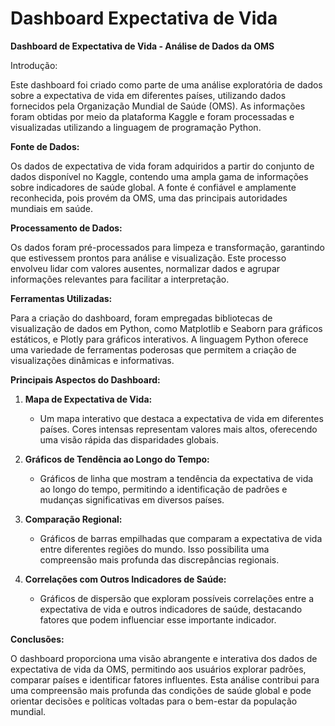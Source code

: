 # Dashboard Expectativa de Vida 

**Dashboard de Expectativa de Vida - Análise de Dados da OMS**

Introdução:

Este dashboard foi criado como parte de uma análise exploratória de dados sobre a expectativa de vida em diferentes países, utilizando dados fornecidos pela Organização Mundial de Saúde (OMS). As informações foram obtidas por meio da plataforma Kaggle e foram processadas e visualizadas utilizando a linguagem de programação Python.

**Fonte de Dados:**

Os dados de expectativa de vida foram adquiridos a partir do conjunto de dados disponível no Kaggle, contendo uma ampla gama de informações sobre indicadores de saúde global. A fonte é confiável e amplamente reconhecida, pois provém da OMS, uma das principais autoridades mundiais em saúde.

**Processamento de Dados:**

Os dados foram pré-processados para limpeza e transformação, garantindo que estivessem prontos para análise e visualização. Este processo envolveu lidar com valores ausentes, normalizar dados e agrupar informações relevantes para facilitar a interpretação.

**Ferramentas Utilizadas:**

Para a criação do dashboard, foram empregadas bibliotecas de visualização de dados em Python, como Matplotlib e Seaborn para gráficos estáticos, e Plotly para gráficos interativos. A linguagem Python oferece uma variedade de ferramentas poderosas que permitem a criação de visualizações dinâmicas e informativas.

**Principais Aspectos do Dashboard:**

1. **Mapa de Expectativa de Vida:**
   - Um mapa interativo que destaca a expectativa de vida em diferentes países. Cores intensas representam valores mais altos, oferecendo uma visão rápida das disparidades globais.

2. **Gráficos de Tendência ao Longo do Tempo:**
   - Gráficos de linha que mostram a tendência da expectativa de vida ao longo do tempo, permitindo a identificação de padrões e mudanças significativas em diversos países.

3. **Comparação Regional:**
   - Gráficos de barras empilhadas que comparam a expectativa de vida entre diferentes regiões do mundo. Isso possibilita uma compreensão mais profunda das discrepâncias regionais.

4. **Correlações com Outros Indicadores de Saúde:**
   - Gráficos de dispersão que exploram possíveis correlações entre a expectativa de vida e outros indicadores de saúde, destacando fatores que podem influenciar esse importante indicador.

**Conclusões:**

O dashboard proporciona uma visão abrangente e interativa dos dados de expectativa de vida da OMS, permitindo aos usuários explorar padrões, comparar países e identificar fatores influentes. Esta análise contribui para uma compreensão mais profunda das condições de saúde global e pode orientar decisões e políticas voltadas para o bem-estar da população mundial.
